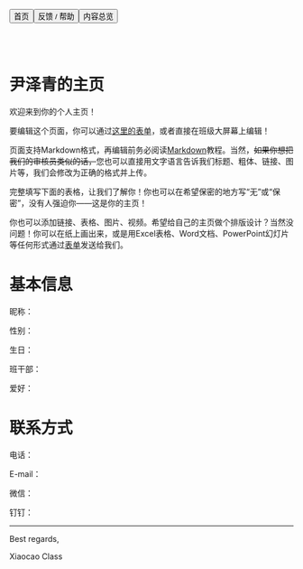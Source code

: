 ﻿<link rel="stylesheet" type="text/css" href="../style.css">

<a href="https://zz19z-2021-2.github.io/"><button class="button group-left">首页</button></a><a href="https://zz19z-2021-2.github.io/feedback.html"><button class="button group-left">反馈 / 帮助</button></a><a href="https://zz19z-2021-2.github.io/overview.html"><button class="button group-right">内容总览</button></a>

<br />
<br />

# 尹泽青的主页

欢迎来到你的个人主页！

要编辑这个页面，你可以通过[这里的表单](/feedback.md)，或者直接在班级大屏幕上编辑！

页面支持Markdown格式，再编辑前务必阅读[Markdown](http://www.markdown.cn/#block-elements)教程。当然，<del>如果你想把我们的审核员类似的话，</del>您也可以直接用文字语言告诉我们标题、粗体、链接、图片等，我们会修改为正确的格式并上传。

完整填写下面的表格，让我们了解你！你也可以在希望保密的地方写“无”或“保密”，没有人强迫你——这是你的主页！

你也可以添加链接、表格、图片、视频。希望给自己的主页做个排版设计？当然没问题！你可以在纸上画出来，或是用Excel表格、Word文档、PowerPoint幻灯片等任何形式通过[表单](../feedback.md)发送给我们。

# 基本信息

昵称：

性别：

生日：

班干部：

爱好：

# 联系方式

电话：

E-mail：

微信：

钉钉：

---

Best regards,

Xiaocao Class